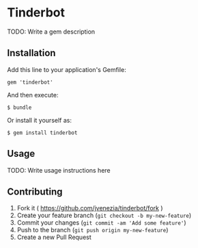 # Tinderbot

TODO: Write a gem description

## Installation

Add this line to your application's Gemfile:

    gem 'tinderbot'

And then execute:

    $ bundle

Or install it yourself as:

    $ gem install tinderbot

## Usage

TODO: Write usage instructions here

## Contributing

1. Fork it ( https://github.com/jvenezia/tinderbot/fork )
2. Create your feature branch (`git checkout -b my-new-feature`)
3. Commit your changes (`git commit -am 'Add some feature'`)
4. Push to the branch (`git push origin my-new-feature`)
5. Create a new Pull Request
